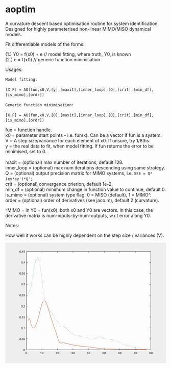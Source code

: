 # aoptim
A curvature descent based optimisation routine for system identification.<br/>
Designed for highly parameterised non-linear MIMO/MISO dynamical models.


Fit differentiable models of the forms:

(1.)    Y0 = f(x0) + e   // model fitting, where truth, Y0, is known <br/>
(2.)    e  = f(x0)       // generic function minimisation <br/>


Usages:<br/>
```
Model fitting:

[X,F] = AO(fun,x0,V,[y],[maxit],[inner_loop],[Q],[crit],[min_df],[is_mimo],[ordr])

Generic function minimisation:

[X,F] = AO(fun,x0,V,[0],[maxit],[inner_loop],[Q],[crit],[min_df],[is_mimo],[ordr])

```

fun = function handle.<br/>
x0  = parameter start points - i.e. fun(x). Can be a vector if fun is a system.<br/>
V   = A step size/variance for each element of x0. If unsure, try 1/8ths.<br/>
y   = the real data to fit, when model fitting. If fun returns the error to be minimised, set to 0.<br/>
<br/>
maxit = (optional) max number of iterations, default 128.<br/>
inner_loop = (optional) max num iterations descending using same strategy.<br/>
Q = (optional) output precision matrix for MIMO systems, i.e. ```SSE = Q*(ey*ey')*Q';```<br/>
crit = (optional) convergence crierion, default 1e-2.<br/>
min_df = (optional) minimum change in function value to continue, default 0.<br/>
is_mimo = (optional) system type flag: 0 = MISO (default), 1 = MIMO^. <br/>
order = (optional) order of derivatives (see jaco.m), default 2 (curvature).<br/>

^MIMO = in Y0 = fun(x0), both x0 and Y0 are vectors. In this case, the derivative matrix is num-inputs-by-num-outputs, w.r.t error along Y0. 

Notes:

How well it works can be highly dependent on the step size / variances (V).

![screenshot](AO_ModelOptimisation.gif)

